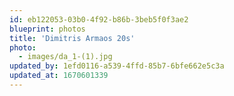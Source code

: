 ```yaml
---
id: eb122053-03b0-4f92-b86b-3beb5f0f3ae2
blueprint: photos
title: 'Dimitris Armaos 20s'
photo:
  - images/da_1-(1).jpg
updated_by: 1efd0116-a539-4ffd-85b7-6bfe662e5c3a
updated_at: 1670601339
---
```

